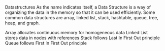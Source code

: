 Datastructures
As the name indicates itself, a Data Structure is a way of organizing the data in the memory so that it can be used efficiently. Some common data structures are array, linked list, stack, hashtable, queue, tree, heap, and graph.

Array allocates continuous memory for homogeneous data
Linked List stores data in nodes with references
Stack follows Last In First Out principle
Queue follows First In First Out principle

